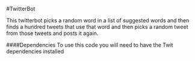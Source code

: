 #TwitterBot 

This twitterbot picks a random word in a list of suggested words and then finds a hundred tweets that use that word and then picks a random tweet from those tweets and posts it again.  

####Dependencies
To use this code you will need to have the Twit dependencies installed 

